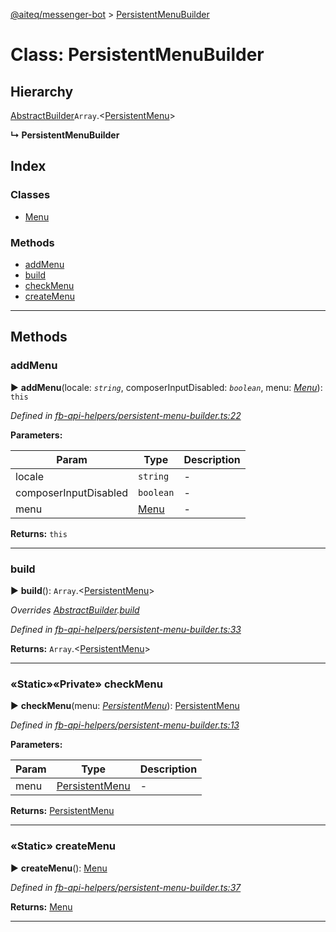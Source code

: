 [@aiteq/messenger-bot](../README.md) > [PersistentMenuBuilder](../classes/persistentmenubuilder.md)



# Class: PersistentMenuBuilder

## Hierarchy


 [AbstractBuilder](abstractbuilder.md)`Array`.<[PersistentMenu](../interfaces/messengerprofile.persistentmenu.md)>

**↳ PersistentMenuBuilder**







## Index

### Classes

* [Menu](persistentmenubuilder.menu.md)


### Methods

* [addMenu](persistentmenubuilder.md#addmenu)
* [build](persistentmenubuilder.md#build)
* [checkMenu](persistentmenubuilder.md#checkmenu)
* [createMenu](persistentmenubuilder.md#createmenu)



---

## Methods
<a id="addmenu"></a>

###  addMenu

► **addMenu**(locale: *`string`*, composerInputDisabled: *`boolean`*, menu: *[Menu](persistentmenubuilder.menu.md)*): `this`




*Defined in [fb-api-helpers/persistent-menu-builder.ts:22](https://github.com/aiteq/messenger-bot/blob/a540dbb/src/fb-api-helpers/persistent-menu-builder.ts#L22)*



**Parameters:**

| Param | Type | Description |
| ------ | ------ | ------ |
| locale | `string`   |  - |
| composerInputDisabled | `boolean`   |  - |
| menu | [Menu](persistentmenubuilder.menu.md)   |  - |





**Returns:** `this`





___

<a id="build"></a>

###  build

► **build**(): `Array`.<[PersistentMenu](../interfaces/messengerprofile.persistentmenu.md)>




*Overrides [AbstractBuilder](abstractbuilder.md).[build](abstractbuilder.md#build)*

*Defined in [fb-api-helpers/persistent-menu-builder.ts:33](https://github.com/aiteq/messenger-bot/blob/a540dbb/src/fb-api-helpers/persistent-menu-builder.ts#L33)*





**Returns:** `Array`.<[PersistentMenu](../interfaces/messengerprofile.persistentmenu.md)>





___

<a id="checkmenu"></a>

### «Static»«Private» checkMenu

► **checkMenu**(menu: *[PersistentMenu](../interfaces/messengerprofile.persistentmenu.md)*): [PersistentMenu](../interfaces/messengerprofile.persistentmenu.md)




*Defined in [fb-api-helpers/persistent-menu-builder.ts:13](https://github.com/aiteq/messenger-bot/blob/a540dbb/src/fb-api-helpers/persistent-menu-builder.ts#L13)*



**Parameters:**

| Param | Type | Description |
| ------ | ------ | ------ |
| menu | [PersistentMenu](../interfaces/messengerprofile.persistentmenu.md)   |  - |





**Returns:** [PersistentMenu](../interfaces/messengerprofile.persistentmenu.md)





___

<a id="createmenu"></a>

### «Static» createMenu

► **createMenu**(): [Menu](persistentmenubuilder.menu.md)




*Defined in [fb-api-helpers/persistent-menu-builder.ts:37](https://github.com/aiteq/messenger-bot/blob/a540dbb/src/fb-api-helpers/persistent-menu-builder.ts#L37)*





**Returns:** [Menu](persistentmenubuilder.menu.md)





___


